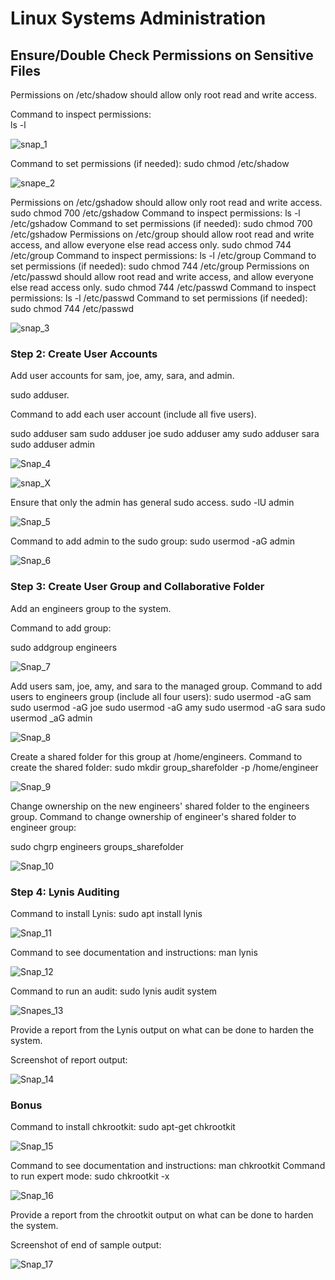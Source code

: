 # Linux Systems Administration

## Ensure/Double Check Permissions on Sensitive Files

Permissions on /etc/shadow should allow only root read and write access.

Command to inspect permissions:  
ls -l

![snap_1](./Images/snap_1.png)

Command to set permissions (if needed): 
sudo chmod /etc/shadow

![snape_2](./Images/snap_2.png)

Permissions on /etc/gshadow should allow only root read and write access. 
sudo chmod 700 /etc/gshadow
Command to inspect permissions: ls -l /etc/gshadow
Command to set permissions (if needed): sudo chmod 700 /etc/gshadow
Permissions on /etc/group should allow root read and write access, and allow everyone else read access only.
sudo chmod 744 /etc/group
Command to inspect permissions: ls -l /etc/group
Command to set permissions (if needed): sudo chmod 744 /etc/group
Permissions on /etc/passwd should allow root read and write access, and allow everyone else read access only.
sudo chmod 744 /etc/passwd
Command to inspect permissions: ls -l /etc/passwd
Command to set permissions (if needed): sudo chmod 744 /etc/passwd

![snap_3](./Images/snap_3.png)

### Step 2: Create User Accounts

Add user accounts for sam, joe, amy, sara, and admin.

sudo adduser.

Command to add each user account (include all five users).

sudo adduser sam 
sudo adduser joe 
sudo adduser amy 
sudo adduser sara 
sudo adduser admin

![Snap_4](./Images/snap_4.png)

![snap_X](./Images/snap_x.png)

Ensure that only the admin has general sudo access.
sudo -lU admin

![Snap_5](./Images/snap_5.png)

Command to add admin to the sudo group: sudo usermod -aG admin

![Snap_6](./Images/snap_6.png)

### Step 3: Create User Group and Collaborative Folder

Add an engineers group to the system.

Command to add group: 

sudo addgroup engineers

![Snap_7](./Images/snap_7.png)

Add users sam, joe, amy, and sara to the managed group.
Command to add users to engineers group (include all four users):
sudo usermod -aG sam
sudo usermod -aG joe
sudo usermod -aG amy
sudo usermod -aG sara
sudo usermod _aG admin

![Snap_8](./Images/snap_8.png)

Create a shared folder for this group at /home/engineers.
Command to create the shared folder:
sudo mkdir group_sharefolder -p /home/engineer

![Snap_9](./Images/snap_9.png)

Change ownership on the new engineers' shared folder to the engineers group.
Command to change ownership of engineer's shared folder to engineer group:

sudo chgrp engineers groups_sharefolder

![Snap_10](./Images/snap_10.png)

### Step 4: Lynis Auditing

Command to install Lynis: 
sudo apt install lynis

![Snap_11](./Images/snap_11.png)

Command to see documentation and instructions: 
man lynis

![Snap_12](./Images/snap_12.png)

Command to run an audit: 
sudo lynis audit system

![Snapes_13](./Images/snap_13.png)

Provide a report from the Lynis output on what can be done to harden the system.

Screenshot of report output:

![Snap_14](./Images/snap_14.png)

### Bonus

Command to install chkrootkit:
sudo apt-get chkrootkit

![Snap_15](./Images/snap_15.png)

Command to see documentation and instructions: man chkrootkit
Command to run expert mode: sudo chkrootkit -x

![Snap_16](./Images/snap_16.png)

Provide a report from the chrootkit output on what can be done to harden the system.

Screenshot of end of sample output:

![Snap_17](./Images/snap_A.PNG)